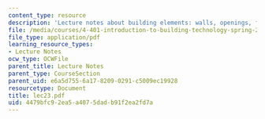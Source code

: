 ```yaml
---
content_type: resource
description: 'Lecture notes about building elements: walls, openings, floors, roofs.'
file: /media/courses/4-401-introduction-to-building-technology-spring-2006/4479bfc92ea5a4075dadb91f2ea2fd7a_lec23.pdf
file_type: application/pdf
learning_resource_types:
- Lecture Notes
ocw_type: OCWFile
parent_title: Lecture Notes
parent_type: CourseSection
parent_uid: e6a5d755-6a17-8209-0291-c5009ec19928
resourcetype: Document
title: lec23.pdf
uid: 4479bfc9-2ea5-a407-5dad-b91f2ea2fd7a
---
```

